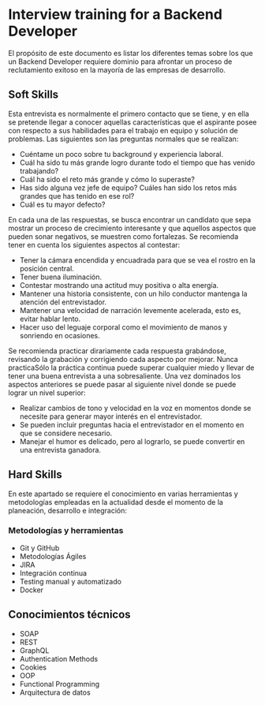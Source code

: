# Interview training for a Backend Developer

El propósito de este documento es listar los diferentes temas sobre los que un Backend Developer requiere dominio para afrontar un proceso de reclutamiento exitoso en la mayoría de las empresas de desarrollo.

## Soft Skills
Esta entrevista es normalmente el primero contacto que se tiene, y en ella se pretende llegar a conocer aquellas características que el aspirante posee con respecto a sus habilidades para el trabajo en equipo y solución de problemas. Las siguientes son las preguntas normales que se realizan:

- Cuéntame un poco sobre tu background y experiencia laboral.
- Cuál ha sido tu más grande logro durante todo el tiempo que has venido trabajando?
- Cuál ha sido el reto más grande y cómo lo superaste?
- Has sido alguna vez jefe de equipo? Cuáles han sido los retos más grandes que has tenido en ese rol?
- Cuál es tu mayor defecto?

En cada una de las respuestas, se busca encontrar un candidato que sepa mostrar un proceso de crecimiento interesante y que aquellos aspectos que pueden sonar negativos, se muestren como fortalezas. Se recomienda tener en cuenta los siguientes aspectos al contestar:

- Tener la cámara encendida y encuadrada para que se vea el rostro en la posición central.
- Tener buena iluminación.
- Contestar mostrando una actitud muy positiva o alta energía.
- Mantener una historia consistente, con un hilo conductor mantenga la atención del entrevistador.
- Mantener una velocidad de narración levemente acelerada, esto es, evitar hablar lento.
- Hacer uso del leguaje corporal como el movimiento de manos y sonriendo en ocasiones.

Se recomienda practicar dirariamente cada respuesta grabándose, revisando la grabación y corrigiendo cada aspecto por mejorar. Nunca practicaSólo la práctica continua puede superar cualquier miedo y llevar de tener una buena entrevista a una sobresaliente. Una vez dominados los aspectos anteriores se puede pasar al siguiente nivel donde se puede lograr un nivel superior:

- Realizar cambios de tono y velocidad en la voz en momentos donde se necesite para generar mayor interés en el entrevistador.
- Se pueden incluir preguntas hacia el entrevistador en el momento en que se considere necesario.
- Manejar el humor es delicado, pero al lograrlo, se puede convertir en una entrevista ganadora.

## Hard Skills
En este apartado se requiere el conocimiento en varias herramientas y metodologías empleadas en la actualidad desde el momento de la planeación, desarrollo e integración:

### Metodologías y herramientas
- Git y GitHub
- Metodologías Ágiles
- JIRA
- Integración continua
- Testing manual y automatizado
- Docker

## Conocimientos técnicos
- SOAP
- REST
- GraphQL
- Authentication Methods
- Cookies
- OOP
- Functional Programming
- Arquitectura de datos
